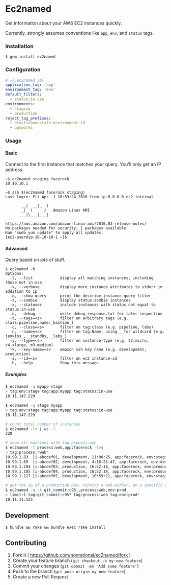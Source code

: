 # Ec2named

Get information about your AWS EC2 instances quickly.

Currently, strongly assumes conventions like `app`, `env`, and `status` tags.

### Installation

    $ gem install ec2named

### Configuration

```yaml
# ~/.ec2named.yml
application_tag: 'app'
environment_tag: 'env'
default_filters:
  - status:in-use
environments:
  - staging
  - production
reject_tag_prefixes:
  - elasticbeanstalk:environment-id
  - opsworks
```

### Usage

#### Basic

Connect to the first instance that matches your query. You'll only get an IP address.

    ~$ ec2named staging facerock
    10.10.10.1

    ~$ ssh $(ec2named facerock staging)
    Last login: Fri Apr  1 16:53:24 2016 from ip-0-0-0-0.ec2.internal

           __|  __|_  )
           _|  (     /   Amazon Linux AMI
          ___|\___|___|

    https://aws.amazon.com/amazon-linux-ami/2016.03-release-notes/
    No packages needed for security; 1 packages available
    Run "sudo yum update" to apply all updates.
    [ec2-user@ip-10-10-10-1 ~]$

#### Advanced

Query based on _lots_ of stuff.

```
$ ec2named -h
Options:
  -l, --list            display all matching instances, including those not in-use
  -v, --verbose         display more instance attributes to stderr in addition to ip
  -q, --show-query      print the describe-instance query filter
  -z, --zombie          display status:zombie instances
  -x, --statuses        include instances with status not equal to status:in-use
  -d, --debug           write debug_response.txt for later inspection
  -t, --tags=<s>        filter on arbitrary tags (e.g. class:pipeline,name:_bastion_)
  -c, --class=<s>       filter on tag:class (e.g. pipeline, labs)
  -n, --name=<s>        filter on tag:Name, using _ for wildcard (e.g. jenkins_, _standby, _labs_)
  -y, --type=<s>        filter on instance-type (e.g. t2.micro, c4.xlarge, m3.medium)
  -k, --key-name=<s>    amazon ssh key name (e.g. development, production)
  -i, --id=<s>          filter on ec2 instance-id
  -h, --help            Show this message
```

##### Examples

~~~bash
$ ec2named -q myapp stage
> tag:env:stage tag:app:myapp tag:status:in-use
10.11.147.229

$ ec2named -q stage myapp
> tag:env:stage tag:app:myapp tag:status:in-use
10.11.147.229

# count total number of instances
$ ec2named -lx | wc -l
220

# show all machines with tag process:web
$ ec2named -t process:web,app:facerock -lvq
> tag:process:*web*
10.99.1.83  [i-abcdef01, development, 11:00:25, app:facerock, env:staging, process:web, status:in-use]
10.99.1.69  [i-abcdef02, development, 4:18:21:47, app:facerock, env:demo, process:web, status:in-use]
10.99.1.184 [i-abcdef03, production, 16:52:18, app:facerock, env:production, process:web, status:in-use]
10.99.1.185 [i-abcdef04, production, 16:52:18, app:facerock, env:production, process:web, status:in-use]
10.99.1.127 [i-abcdef07, development, 10:59:21, app:facerock, env:staging, process:web, status:in-use]

# get the ip of a production box, running a web-worker, on a specific git commit
$ ec2named -q -t git_commit:c95_,process:web,env:prod_
> limit:1 tag:git_commit:c95* tag:process:web tag:env:prod*
10.11.11.123
~~~

## Development

    $ bundle && rake && bundle exec rake install

## Contributing

1. Fork it ( https://github.com/nonrational/ec2named/fork )
2. Create your feature branch (`git checkout -b my-new-feature`)
3. Commit your changes (`git commit -am 'Add some feature'`)
4. Push to the branch (`git push origin my-new-feature`)
5. Create a new Pull Request
